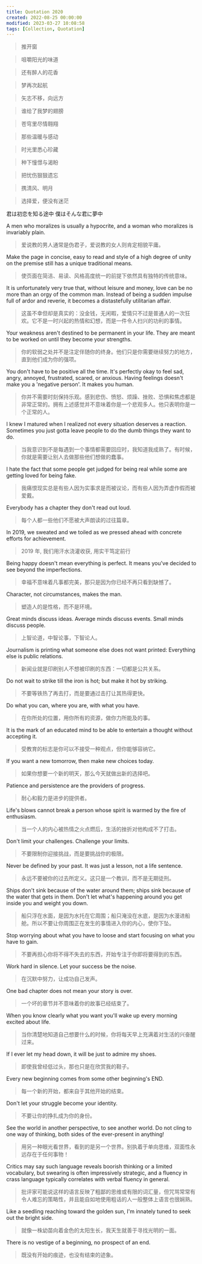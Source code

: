 ```yaml
---
title: Quotation 2020
created: 2022-08-25 00:00:00
modified: 2023-03-27 10:08:58
tags: [Collection, Quotation]
---
```


> 推开窗

> 咀嚼阳光的味道

> 还有醉人的花香

> 梦再次起航

>

> 矢志不移，向远方

> 谁给了我梦的翅膀

> 苍穹里尽情翱翔

> 那些温暖与感动

> 时光里悉心珍藏

>

> 种下憧憬与渴盼

> 把忧伤狠狠遗忘

> 携清风、明月

> 选择爱，便没有迷茫

君は初恋を知る途中 僕はそんな君に夢中

A men who moralizes is usually a hypocrite, and a woman who moralizes is invariably plain.

> 爱说教的男人通常是伪君子，爱说教的女人则肯定相貌平庸。

Make the page in concise, easy to read and style of a high degree of unity on the premise still has a unique traditional means.

> 使页面在简洁、易读、风格高度统一的前提下依然具有独特的传统意味。

It is unfortunately very true that, without leisure and money, love can be no more than an orgy of the common man. Instead of being a sudden impulse full of ardor and reverie, it becomes a distastefully utilitarian affair.

> 这虽不幸但却是真实的：没金钱，无闲暇，爱情只不过是普通人的一次狂欢。它不是一时兴起的热情和幻想，而是一件令人扫兴的功利的事情。

Your weakness aren't destined to be permanent in your life. They are meant to be worked on until they become your strengths.

> 你的软弱之处并不是注定伴随你的终身。他们只是你需要继续努力的地方，直到他们成为你的强项。

You don't have to be positive all the time. It's perfectly okay to feel sad, angry, annoyed, frustrated, scared, or anxious. Having feelings doesn't make you a 'negative person'. It makes you human.

> 你并不需要时刻保持乐观。感到悲伤、愤怒、烦躁、挫败、恐惧和焦虑都是非常正常的。拥有上述感觉并不意味着你是一个悲观多人。他只表明你是一个正常的人。

I knew I matured when I realized not every situation deserves a reaction. Sometimes you just gotta leave people to do the dumb things they want to do.

> 当我意识到不是每遇到一个事情都需要回应时，我知道我成熟了。有时候，你就是需要让别人去做那些他们想做的蠢事。

I hate the fact that some people get judged for being real while some are getting loved for being fake.

> 我痛恨现实总是有些人因为实事求是而被议论，而有些人因为弄虚作假而被爱戴。

Everybody has a chapter they don't read out loud.

> 每个人都一些他们不愿被大声朗读的过往篇章。

In 2019, we sweated and we toiled as we pressed ahead with concrete efforts for achievement.

> 2019 年, 我们用汗水浇灌收获, 用实干笃定前行

Being happy doesn't mean everything is perfect. It means you've decided to see beyond the imperfections.

> 幸福不意味着凡事都完美，那只是因为你已经不再只看到缺憾了。

Character, not circumstances, makes the man.

> 塑造人的是性格，而不是环境。

Great minds discuss ideas. Average minds discuss events. Small minds discuss people.

> 上智论道，中智论事，下智论人。

Journalism is printing what someone else does not want printed: Everything else is public relations.

> 新闻业就是印刷别人不想被印刷的东西：一切都是公共关系。

Do not wait to strike till the iron is hot; but make it hot by striking.

> 不要等铁热了再去打，而是要通过击打让其热得更快。

Do what you can, where you are, with what you have.

> 在你所处的位置，用你所有的资源，做你力所能及的事。

It is the mark of an educated mind to be able to entertain a thought without accepting it.

> 受教育的标志是你可以不接受一种观点，但你能够容纳它。

If you want a new tomorrow, then make new choices today.

> 如果你想要一个新的明天，那么今天就做出新的选择吧。

Patience and persistence are the providers of progress.

> 耐心和毅力是进步的提供者。

Life's blows cannot break a person whose spirit is warmed by the fire of enthusiasm.

> 当一个人的内心被热情之火点燃后，生活的挫折对他构成不了打击。

Don't limit your challenges. Challenge your limits.

> 不要限制你迎接挑战，而是要挑战你的极限。

Never be defined by your past. It was just a lesson, not a life sentence.

> 永远不要被你的过去所定义。这只是一个教训，而不是无期徒刑。

Ships don't sink because of the water around them; ships sink because of the water that gets in them. Don't let what's happening around you get inside you and weight you down.

> 船只浮在水面，是因为水托在它周围；船只淹没在水底，是因为水漫进船舱。所以不要让你周围正在发生的事情进入你的内心，使你下坠。

Stop worrying about what you have to loose and start focusing on what you have to gain.

> 不要再担心你将不得不失去的东西，开始专注于你即将要得到的东西。

Work hard in silence. Let your success be the noise.

> 在沉默中努力，让成功自己发声。

One bad chapter does not mean your story is over.

> 一个坏的章节并不意味着你的故事已经结束了。

When you know clearly what you want you'll wake up every morning excited about life.

> 当你清楚地知道自己想要什么的时候，你将每天早上充满着对生活的兴奋醒过来。

If I ever let my head down, it will be just to admire my shoes.

> 即使我曾经低过头，那也只是在欣赏我的鞋子。

Every new beginning comes from some other beginning's END.

> 每一个新的开始，都来自于其他开始的结束。

Don't let your struggle become your identity.

> 不要让你的挣扎成为你的身份。

See the world in another perspective, to see another world. Do not cling to one way of thinking, both sides of the ever-present in anything!

> 用另一种眼光看世界，看到的是另一个世界。别执着于单向思维，双面性永远存在于任何事物！

Critics may say such language reveals boorish thinking or a limited vocabulary, but swearing is often impressively strategic, and a fluency in crass language typically correlates with verbal fluency in general.

> 批评家可能说这样的语言反映了粗鄙的思维或有限的词汇量，但咒骂常常有令人难忘的策略性，并且能自如地使用粗话的人一般整体上语言也很娴熟。

Like a seedling reaching toward the golden sun, I'm innately tuned to seek out the bright side.

> 就像一株幼苗向着金色的太阳生长，我天生就善于寻找光明的一面。

There is no vestige of a beginning, no prospect of an end.

> 既没有开始的痕迹，也没有结束的迹象。
